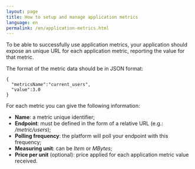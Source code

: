 ```yaml
---
layout: page
title: How to setup and manage application metrics
language: en
permalink: /en/application-metrics.html
---
```


To be able to successfully use application metrics, your application should expose an unique URL for each application metric, reporting the value for that metric.

The format of the metric data should be in JSON format:

```
{
  "metricsName":"current_users",
  "value":3.0
}
```

For each metric you can give the following information:

* **Name**: a metric unique identifier;
* **Endpoint**: must be defined in the form of a relative URL (e.g.: */metric/users*);
* **Polling frequency**: the platform will poll your endpoint with this frequency;
* **Measuring unit**: can be *Item* or *MBytes*;
* **Price per unit** (optional): price applied for each application metric value received.
